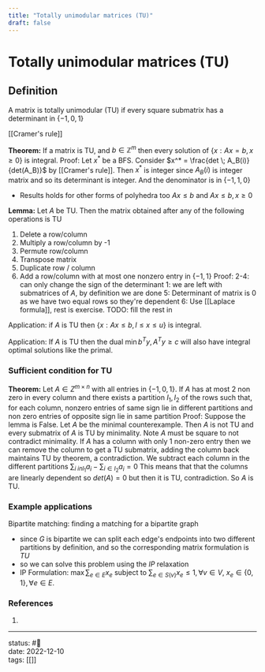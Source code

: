 ```yaml
---
title: "Totally unimodular matrices (TU)"
draft: false
---
```

# Totally unimodular matrices (TU)

## Definition
A matrix is totally unimodular (TU) if every square submatrix has a determinant in $\{-1, 0, 1 \}$

[[Cramer's rule]]

**Theorem:** If a matrix is TU, and $b \in \mathbb{Z}^m$ then every solution of $\{x : Ax = b, x \geq 0 \}$ is integral. 
Proof:
Let $x^*$ be a BFS.
Consider $x^* = \frac{det \; A_B(i)}{det(A_B)}$ by [[Cramer's rule]].
Then $x^*$ is integer since $A_B(i)$ is integer matrix and so its determinant is integer. And the denominator is in $\{-1, 1, 0\}$
- Results holds for other forms of polyhedra too $Ax \leq b$ and $Ax \leq b, x \geq 0$

**Lemma:** Let $A$ be TU. Then the matrix obtained after any of the following operations is TU
1. Delete a row/column
2. Multiply a row/column by -1
3. Permute row/column
4. Transpose matrix
5. Duplicate row / column
6. Add a row/column with at most one nonzero entry in $\{-1, 1\}$
Proof: 
2-4: can only change the sign of the determinant
1: we are left with submatrices of $A$, by definition we are done
5: Determinant of matrix is $0$ as we have two equal rows so they're dependent
6: Use [[Laplace formula]], rest is exercise. TODO: fill the rest in

Application: if $A$ is TU then $\{x : Ax \le b, l \le x \le u\}$ is integral.

Application: If $A$ is TU  then the dual $\min b^Ty, A^Ty \geq c$ will also have integral optimal solutions like the primal.  

### Sufficient condition for TU
**Theorem:** Let $A \in Z^{m \times n}$ with all entries in $\{-1, 0, 1\}$. If $A$ has at most 2 non zero in every column and there exists a partition $I_1, I_2$ of the rows such that, for each column, nonzero entries of same sign lie in different partitions and non zero entries of opposite sign lie in same partition
Proof:
Suppose the lemma is False. Let $A$ be the minimal counterexample. Then $A$ is not TU and every submatrix of $A$ is TU by minimality. 
Note $A$ must be square to not contradict minimality.
If $A$ has a column with only 1 non-zero entry then we can remove the column to get a TU submatrix, adding the column back maintains TU by theorem, a contradiction.
We subtract each column in the different partitions $\sum_{i \ in I_1} a_i - \sum_{i \in I_2} a_i = 0$
This means that that the columns are linearly dependent so $det(A) = 0$ but then it is TU, contradiction.
So $A$ is TU. 

### Example applications

Bipartite matching: finding a matching for a bipartite graph
- since $G$ is bipartite we can split each edge's endpoints into two different partitions by definition, and so the corresponding matrix formulation is $TU$ 
- so we can solve this problem using the $IP$ relaxation
- IP Formulation: $\max \sum_{e \in E} x_e$ subject to $\sum_{e \in S(v)} x_e \le 1, \forall v \in V$, $x_e \in \{0, 1\}, \forall e \in E$.


### References
1. 

---
status: #🌱             
date: 2022-12-10           
tags: [[]] 

